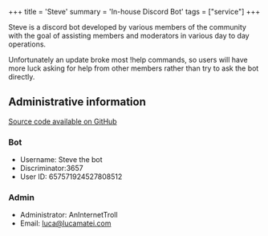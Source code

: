 +++
title = 'Steve'
summary = 'In-house Discord Bot'
tags = ["service"]
+++

Steve is a discord bot developed by various members of the community
with the goal of assisting members and moderators in various day to day
operations.

Unfortunately an update broke most !help commands, so users will have
more luck asking for help from other members rather than try to ask the
bot directly.

Administrative information
--------------------------

[Source code available on
GitHub](https://github.com/mcbe-speedrunning/steve-bot)

### Bot
- Username: Steve the bot
- Discriminator:3657
- User ID: 657571924527808512

### Admin
- Administrator: AnInternetTroll
- Email: luca@lucamatei.com
